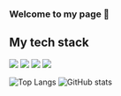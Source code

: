 ### Welcome to my page 👋
## My tech stack
<img src="https://img.shields.io/badge/python-3776AB?style=for-the-badge&logo=python&logoColor=white"> <img src="https://img.shields.io/badge/linux-FCC624?style=for-the-badge&logo=linux&logoColor=black"> <img src="https://img.shields.io/badge/github-181717?style=for-the-badge&logo=github&logoColor=white"> <img src="https://img.shields.io/badge/C-A8B9CC?style=flat-square&logo=C&logoColor=white"/>


![Top Langs](https://github-readme-stats.vercel.app/api/top-langs/?username=es7705)
![GitHub stats](https://github-readme-stats.vercel.app/api?username=es7705)

